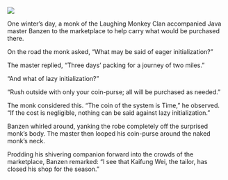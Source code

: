 ![](/pages/case-72/naked.jpg)

One winter’s day, a monk of the Laughing Monkey Clan accompanied Java master Banzen to the marketplace to help carry what would be purchased there.

On the road the monk asked, “What may be said of eager initialization?”

The master replied, “Three days’ packing for a journey of two miles.”

“And what of lazy initialization?”

“Rush outside with only your coin-purse; all will be purchased as needed.”

The monk considered this.  “The coin of the system is Time,” he observed.  “If the cost is negligible, nothing can be said against lazy initialization.”

Banzen whirled around, yanking the robe completely off the surprised monk’s body.  The master then looped his coin-purse around the naked monk’s neck.

Prodding his shivering companion forward into the crowds of the marketplace, Banzen remarked: “I see that Kaifung Wei, the tailor, has closed his shop for the season.” 
